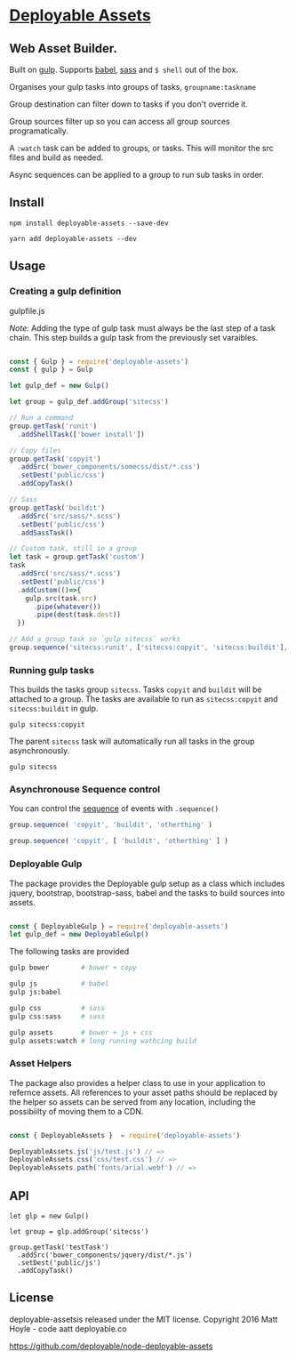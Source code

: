 # [Deployable Assets](https://github.com/deployable/node-deployable-assets)

## Web Asset Builder. 

Built on [gulp](https://gulpjs.com). Supports [babel](https://babeljs.io/), 
 [sass](https://sass-lang.com/) and `$ shell` out of the box.

Organises your gulp tasks into groups of tasks, `groupname:taskname`

Group destination can filter down to tasks if you don't override it.

Group sources filter up so you can access all group sources programatically.

A `:watch` task can be added to groups, or tasks. This will monitor the src files
and build as needed. 

Async sequences can be applied to a group to run sub tasks in order.

## Install

    npm install deployable-assets --save-dev

    yarn add deployable-assets --dev

## Usage

### Creating a gulp definition

gulpfile.js

*Note*: Adding the type of gulp task must always be the last step of a task chain. This 
step builds a gulp task from the previously set varaibles.  

```javascript

const { Gulp } = require('deployable-assets')
const { gulp } = Gulp

let gulp_def = new Gulp()

let group = gulp_def.addGroup('sitecss')

// Run a command
group.getTask('runit')
  .addShellTask(['bower install'])

// Copy files
group.getTask('copyit')
  .addSrc('bower_components/somecss/dist/*.css')
  .setDest('public/css')
  .addCopyTask()

// Sass
group.getTask('buildit')
  .addSrc('src/sass/*.scss')
  .setDest('public/css')
  .addSassTask()

// Custom task, still in a group
let task = group.getTask('custom')
task
  .addSrc('src/sass/*.scss')
  .setDest('public/css')
  .addCustom(()=>{
    gulp.src(task.src)
      .pipe(whatever())
      .pipe(dest(task.dest))
  })

// Add a group task so `gulp sitecss` works
group.sequence('sitecss:runit', ['sitecss:copyit', 'sitecss:buildit'], 'sitecss:custom')

```


### Running gulp tasks

This builds the tasks group `sitecss`. Tasks `copyit` and `buildit` will
be attached to a group. The tasks are available to run as `sitecss:copyit`
and `sitecss:buildit` in gulp.

    gulp sitecss:copyit

The parent `sitecss` task will automatically run all tasks in the
group asynchronously.

    gulp sitecss


### Asynchronouse Sequence control

You can control the [sequence](https://www.npmjs.com/package/gulp-sequence)
of events with `.sequence()`

```javascript
group.sequence( 'copyit', 'buildit', 'otherthing' )
```

```javascript
group.sequence( 'copyit', [ 'buildit', 'otherthing' ] )
```


### Deployable Gulp

The package provides the Deployable gulp setup as a class which includes jquery, bootstrap, bootstrap-sass, babel
and the tasks to build sources into assets.

```javascript

const { DeployableGulp } = require('deployable-assets')
let gulp_def = new DeployableGulp()

```

The following tasks are provided

```bash
gulp bower        # bower + copy

gulp js           # babel
gulp js:babel

gulp css          # sass
gulp css:sass     # sass

gulp assets       # bower + js + css
gulp assets:watch # long running wathcing build

```


### Asset Helpers

The package also provides a helper class to use in your application to refernce assets.
All references to your asset paths should be replaced by the helper so assets can be served
from any location, including the possibiilty of moving them to a CDN.

```javascript

const { DeployableAssets }  = require('deployable-assets')

DeployableAssets.js('js/test.js') // =>
DeployableAssets.css('css/test.css') // =>
DeployableAssets.path('fonts/arial.webf') // =>

```

## API

    let glp = new Gulp()

    let group = glp.addGroup('sitecss')

    group.getTask('testTask')
      .addSrc('bower_components/jquery/dist/*.js')
      .setDest('public/js')
      .addCopyTask()


## License

deployable-assetsis released under the MIT license.
Copyright 2016 Matt Hoyle - code aatt deployable.co

https://github.com/deployable/node-deployable-assets


